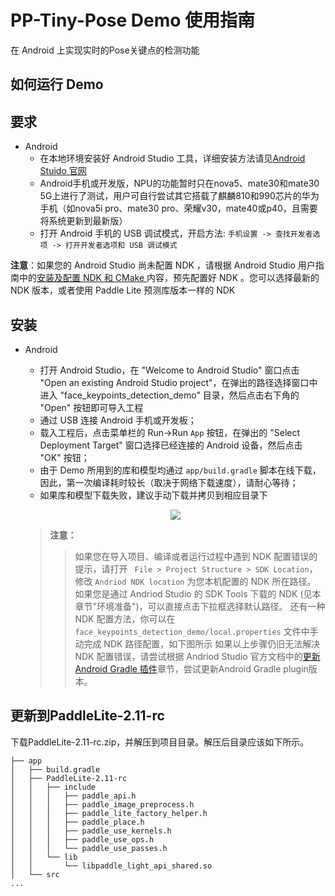 # PP-Tiny-Pose Demo 使用指南
  在 Android 上实现实时的Pose关键点的检测功能
  
  
## 如何运行 Demo

## 要求
* Android
    * 在本地环境安装好 Android Studio 工具，详细安装方法请见[Android Stuido 官网](https://developer.android.com/studio)
    * Android手机或开发版，NPU的功能暂时只在nova5、mate30和mate30 5G上进行了测试，用户可自行尝试其它搭载了麒麟810和990芯片的华为手机（如nova5i pro、mate30 pro、荣耀v30，mate40或p40，且需要将系统更新到最新版）
    * 打开 Android 手机的 USB 调试模式，开启方法: `手机设置 -> 查找开发者选项 -> 打开开发者选项和 USB 调试模式`

**注意**：如果您的 Android Studio 尚未配置 NDK ，请根据 Android Studio 用户指南中的[安装及配置 NDK 和 CMake ](https://developer.android.com/studio/projects/install-ndk)内容，预先配置好 NDK 。您可以选择最新的 NDK 版本，或者使用
Paddle Lite 预测库版本一样的 NDK

## 安装

 * Android
    * 打开 Android Studio，在 "Welcome to  Android Studio" 窗口点击 "Open an existing Android Studio project"，在弹出的路径选择窗口中进入 "face_keypoints_detection_demo" 目录，然后点击右下角的 "Open" 按钮即可导入工程
    * 通过 USB 连接 Android 手机或开发板；
    * 载入工程后，点击菜单栏的 Run->Run `App` 按钮，在弹出的 "Select Deployment Target" 窗口选择已经连接的 Android 设备，然后点击 "OK" 按钮；
    * 由于 Demo 所用到的库和模型均通过 `app/build.gradle` 脚本在线下载，因此，第一次编译耗时较长（取决于网络下载速度），请耐心等待；
    * 如果库和模型下载失败，建议手动下载并拷贝到相应目录下
    
    <p align="center">
    <img src="./images/run_app.jpg"/>
    </p>
    
    > **注意：**
    >> 如果您在导入项目、编译或者运行过程中遇到 NDK 配置错误的提示，请打开 ` File > Project Structure > SDK Location`，修改 `Andriod NDK location` 为您本机配置的 NDK 所在路径。
    >> 如果您是通过 Andriod Studio 的 SDK Tools 下载的 NDK (见本章节"环境准备")，可以直接点击下拉框选择默认路径。
    >> 还有一种 NDK 配置方法，你可以在 `face_keypoints_detection_demo/local.properties` 文件中手动完成 NDK 路径配置，如下图所示
    >> 如果以上步骤仍旧无法解决 NDK 配置错误，请尝试根据 Andriod Studio 官方文档中的[更新 Android Gradle 插件](https://developer.android.com/studio/releases/gradle-plugin?hl=zh-cn#updating-plugin)章节，尝试更新Android Gradle plugin版本。
    

## 更新到PaddleLite-2.11-rc

下载PaddleLite-2.11-rc.zip，并解压到项目目录。解压后目录应该如下所示。

```
├── app
│   ├── build.gradle
│   ├── PaddleLite-2.11-rc
│   │   ├── include
│   │   │   ├── paddle_api.h
│   │   │   ├── paddle_image_preprocess.h
│   │   │   ├── paddle_lite_factory_helper.h
│   │   │   ├── paddle_place.h
│   │   │   ├── paddle_use_kernels.h
│   │   │   ├── paddle_use_ops.h
│   │   │   └── paddle_use_passes.h
│   │   └── lib
│   │       └── libpaddle_light_api_shared.so
│   └── src
...
```
